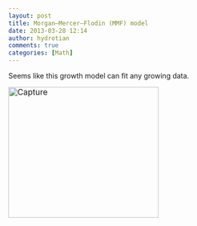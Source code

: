 ```yaml
---
layout: post
title: Morgan–Mercer–Flodin (MMF) model
date: 2013-03-28 12:14
author: hydrotian
comments: true
categories: [Math]
---
```

Seems like this growth model can fit any growing data.

<img class="alignnone size-medium wp-image-690" style="font-size:1rem;line-height:1;" alt="Capture" src="http://tianzhounote.files.wordpress.com/2013/03/capture.png?w=300" width="300" height="261" />
